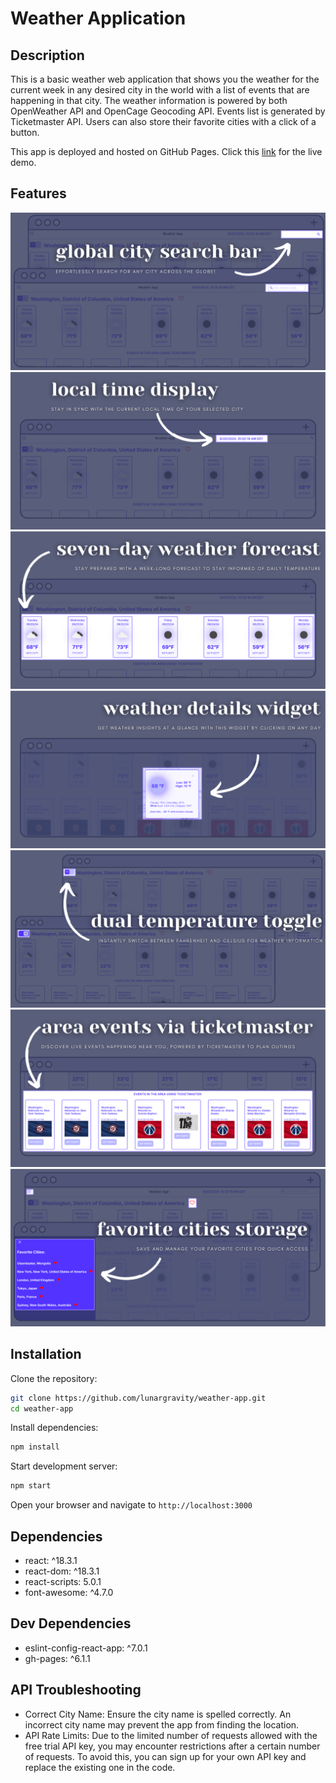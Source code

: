 # Weather Application

## Description

This is a basic weather web application that shows you the weather for the current week in any desired city in the world with a list of events that are happening in that city. The weather information is powered by both OpenWeather API and OpenCage Geocoding API. Events list is generated by Ticketmaster API. Users can also store their favorite cities with a click of a button.

This app is deployed and hosted on GitHub Pages. Click this [link](https://lunargravity.github.io/weather-app/) for the live demo.

## Features

![global search bar](public/images/global%20city%20search%20bar.png)
![local time display](public/images/local%20time%20display.png)
![seven day weather forecast](public/images/seven-day%20weather%20forecast.png)
![weather details widget](public/images/weather%20details%20widget.png)
![dual temperature toggle](public/images/dual%20temperature%20toggle.png)
![area events via ticketmaster](public/images/area%20events%20via%20ticketmaster.png)
![favorite cities storage](public/images/favorite%20cities%20storage.png)

## Installation

Clone the repository:

```bash
git clone https://github.com/lunargravity/weather-app.git
cd weather-app
```

Install dependencies:

```bash
npm install
```

Start development server:

```bash
npm start
```

Open your browser and navigate to `http://localhost:3000`

## Dependencies

- react: ^18.3.1
- react-dom: ^18.3.1
- react-scripts: 5.0.1
- font-awesome: ^4.7.0

## Dev Dependencies

- eslint-config-react-app: ^7.0.1
- gh-pages: ^6.1.1

## API Troubleshooting

- Correct City Name: Ensure the city name is spelled correctly. An incorrect city name may prevent the app from finding the location.
- API Rate Limits: Due to the limited number of requests allowed with the free trial API key, you may encounter restrictions after a certain number of requests. To avoid this, you can sign up for your own API key and replace the existing one in the code.
